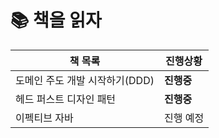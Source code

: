 # 📚 책을 읽자

| 책 목록                                    | 진행상황    
| ------------------------------------------ | ----------- |
| 도메인 주도 개발 시작하기(DDD)                            | **진행중** |
| 헤드 퍼스트 디자인 패턴                            | **진행중** |
| 이펙티브 자바                          | 진행 예정 |


<!-- | 클린코드                                     | [바로가기](https://github.com/star-books-coffee/clean-code) | ✅ | -->